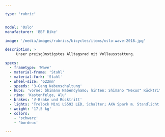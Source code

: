```yaml
---

type: 'rubric'


model: 'Oslo'
manufacturer: 'BBF Bike'

image: '/media/images/rubrics/bicycles/items/oslo-wave-2018.jpg'

description: >
     Unser preisgünstigstes Alltagsrad mit Vollausstattung.

specs:
  - frametype: 'Wave'
  - material-frame: 'Stahl'
  - material-fork: 'Stahl'
  - wheel-size: '622mm'
  - speeds: '3-Gang Nabenschaltung'
  - hubs: 'vorne: Shimano Nabendynamo; hinten: Shimano "Nexus" Rücktritt'
  - rims: 'Kastenfelge, Alu'
  - brakes: 'V-Brake und Rücktritt'
  - lights: 'Trelock Mini LS592 LED, Schalter; AXA Spark m. Standlicht'
  - weight: '17,5 kg'
  - colors:
    - 'schwarz'
    - 'bordeux'

---
```

